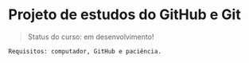 <h1>Projeto de estudos do GitHub e Git</h1>

> Status do curso: em desenvolvimento!

```
Requisitos: computador, GitHub e paciência.
```
